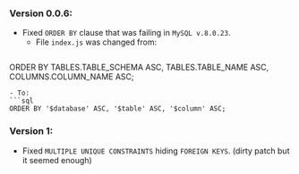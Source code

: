 ### Version 0.0.6:

- Fixed `ORDER BY` clause that was failing in `MySQL v.8.0.23`.
  - File `index.js` was changed from:
  ```sql
ORDER BY TABLES.TABLE_SCHEMA ASC, TABLES.TABLE_NAME ASC, COLUMNS.COLUMN_NAME ASC;
  ```
  - To:
  ```sql
ORDER BY '$database' ASC, '$table' ASC, '$column' ASC;
  ```




### Version 1:

- Fixed `MULTIPLE UNIQUE CONSTRAINTS` hiding `FOREIGN KEYS`.
  (dirty patch but it seemed enough)
